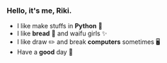 ### Hello, it's me, Riki.

- I like make stuffs in **Python** 🐍
- I like **bread** 🍞 and waifu girls ✨
- I like draw ️✏️ and break **computers** sometimes ️🖥️
- Have a **good** day 👏
